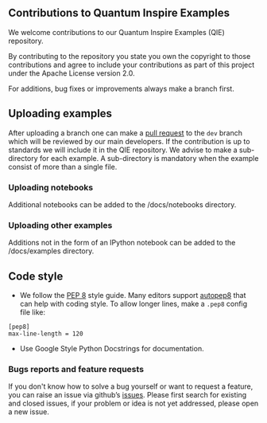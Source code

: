 Contributions to Quantum Inspire Examples
-----------------------------------------

We welcome contributions to our Quantum Inspire Examples (QIE) repository.

By contributing to the repository you state you own the copyright to those contributions and agree to include your
contributions as part of this project under the Apache License version 2.0.

For additions, bug fixes or improvements always make a branch first.

## Uploading examples

After uploading a branch one can make a [pull request](https://docs.github.com/en/github/collaborating-with-issues-and-pull-requests/proposing-changes-to-your-work-with-pull-requests) to the `dev` branch which will be reviewed by our main developers.
If the contribution is up to standards we will include it in the QIE repository.
We advise to make a sub-directory for each example. A sub-directory is mandatory when the example consist of more
than a single file.

### Uploading notebooks

Additional notebooks can be added to the /docs/notebooks directory.

### Uploading other examples

Additions not in the form of an IPython notebook can be added to the /docs/examples directory.

## Code style

* We follow the [PEP 8](https://www.python.org/dev/peps/pep-0008/) style guide. Many editors support [autopep8](https://pypi.python.org/pypi/autopep8) that can help with coding style.
  To allow longer lines, make a `.pep8` config file like:
 ```
[pep8]
max-line-length = 120
```
* Use Google Style Python Docstrings for documentation.

### Bugs reports and feature requests

If you don't know how to solve a bug yourself or want to request a feature, you can raise an issue via github’s
[issues](https://github.com/QuTech-Delft/quantum-inspire-examples/issues). Please first search for existing and closed issues,
if your problem or idea is not yet addressed, please open a new issue.
